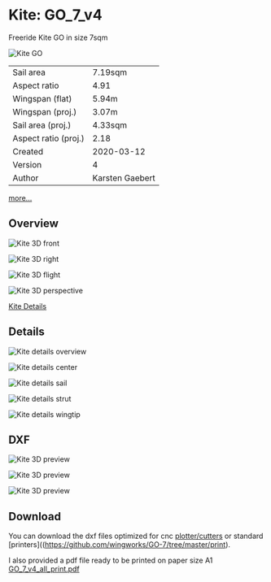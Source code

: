 # Kite: GO_7_v4 #
Freeride Kite GO in size 7sqm

![Kite GO](https://github.com/wingworks/GO-7/raw/master/images/GO_7_v4.jpg)

|||
|-|-|
|Sail area|                       7.19sqm|
|Aspect ratio|                   4.91|
|Wingspan (flat)|                 5.94m|
|Wingspan (proj.)|                3.07m| 
|Sail area (proj.)|               4.33sqm| 
|Aspect ratio (proj.)|            2.18|
|Created|                         2020-03-12|  
|Version|4|
|Author|                          Karsten Gaebert|

[more...](https://github.com/wingworks/GO-7/blob/master/GO_7_v4.kite)



## Overview

![Kite 3D front](https://github.com/wingworks/GO-7/raw/master/images/GO_7_v4_front.png)

![Kite 3D right](https://github.com/wingworks/GO-7/raw/master/images/GO_7_v4_right.png)

![Kite 3D flight](https://github.com/wingworks/GO-7/raw/master/images/GO_7_v4_bottom.png)

![Kite 3D perspective](https://github.com/wingworks/GO-7/raw/master/images/GO_7_v4_perspective.png)

[Kite Details](https://github.com/wingworks/GO-7/raw/master/images/GO_7_v4_3d.jpg)

## Details

![Kite details overview](https://github.com/wingworks/GO-7/raw/master/images/GO_7_v4_all.jpg)

![Kite details center](https://github.com/wingworks/GO-7/raw/master/images/GO_7_v4_center.jpg)

![Kite details sail](https://github.com/wingworks/GO-7/raw/master/images/GO_7_v4_sail.jpg)

![Kite details strut](https://github.com/wingworks/GO-7/raw/master/images/GO_7_v4_strut.jpg)

![Kite details wingtip](https://github.com/wingworks/GO-7/raw/master/images/GO_7_v4_tip.jpg)

## DXF

![Kite 3D preview](https://github.com/wingworks/GO-7/raw/master/images/GO_7_v4_2d.jpg)

![Kite 3D preview](https://github.com/wingworks/GO-7/raw/master/images/GO_7_v4_2d_tubes.jpg)

![Kite 3D preview](https://github.com/wingworks/GO-7/raw/master/images/GO_7_v4_2d_sail.jpg)


## Download

You can download the dxf files optimized for cnc [plotter/cutters](https://github.com/wingworks/GO-7/tree/master/plotter) or standard [printers]((https://github.com/wingworks/GO-7/tree/master/print).

I also provided a pdf file ready to be printed on paper size A1 [GO_7_v4_all_print.pdf](https://github.com/wingworks/GO-7/blob/master/print/GO_7_v4_all_print.pdf)



